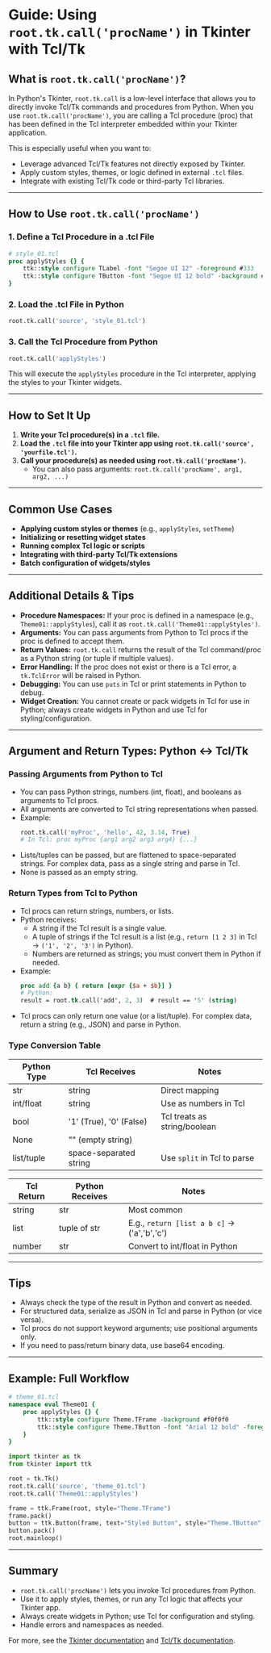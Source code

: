 # Guide: Using `root.tk.call('procName')` in Tkinter with Tcl/Tk

## What is `root.tk.call('procName')`?

In Python's Tkinter, `root.tk.call` is a low-level interface that allows you to directly invoke Tcl/Tk commands and procedures from Python. When you use `root.tk.call('procName')`, you are calling a Tcl procedure (proc) that has been defined in the Tcl interpreter embedded within your Tkinter application.

This is especially useful when you want to:
- Leverage advanced Tcl/Tk features not directly exposed by Tkinter.
- Apply custom styles, themes, or logic defined in external `.tcl` files.
- Integrate with existing Tcl/Tk code or third-party Tcl libraries.

---

## How to Use `root.tk.call('procName')`

### 1. **Define a Tcl Procedure in a .tcl File**
```tcl
# style_01.tcl
proc applyStyles {} {
    ttk::style configure TLabel -font "Segoe UI 12" -foreground #333
    ttk::style configure TButton -font "Segoe UI 12 bold" -background #e0e0e0
}
```

### 2. **Load the .tcl File in Python**
```python
root.tk.call('source', 'style_01.tcl')
```

### 3. **Call the Tcl Procedure from Python**
```python
root.tk.call('applyStyles')
```

This will execute the `applyStyles` procedure in the Tcl interpreter, applying the styles to your Tkinter widgets.

---

## How to Set It Up
1. **Write your Tcl procedure(s) in a `.tcl` file.**
2. **Load the `.tcl` file into your Tkinter app using `root.tk.call('source', 'yourfile.tcl')`.**
3. **Call your procedure(s) as needed using `root.tk.call('procName')`.**
   - You can also pass arguments: `root.tk.call('procName', arg1, arg2, ...)`

---

## Common Use Cases
- **Applying custom styles or themes** (e.g., `applyStyles`, `setTheme`)
- **Initializing or resetting widget states**
- **Running complex Tcl logic or scripts**
- **Integrating with third-party Tcl/Tk extensions**
- **Batch configuration of widgets/styles**

---

## Additional Details & Tips
- **Procedure Namespaces:** If your proc is defined in a namespace (e.g., `Theme01::applyStyles`), call it as `root.tk.call('Theme01::applyStyles')`.
- **Arguments:** You can pass arguments from Python to Tcl procs if the proc is defined to accept them.
- **Return Values:** `root.tk.call` returns the result of the Tcl command/proc as a Python string (or tuple if multiple values).
- **Error Handling:** If the proc does not exist or there is a Tcl error, a `tk.TclError` will be raised in Python.
- **Debugging:** You can use `puts` in Tcl or print statements in Python to debug.
- **Widget Creation:** You cannot create or pack widgets in Tcl for use in Python; always create widgets in Python and use Tcl for styling/configuration.

---

## Argument and Return Types: Python ↔ Tcl/Tk

### **Passing Arguments from Python to Tcl**
- You can pass Python strings, numbers (int, float), and booleans as arguments to Tcl procs.
- All arguments are converted to Tcl string representations when passed.
- Example:
  ```python
  root.tk.call('myProc', 'hello', 42, 3.14, True)
  # In Tcl: proc myProc {arg1 arg2 arg3 arg4} {...}
  ```
- Lists/tuples can be passed, but are flattened to space-separated strings. For complex data, pass as a single string and parse in Tcl.
- None is passed as an empty string.

### **Return Types from Tcl to Python**
- Tcl procs can return strings, numbers, or lists.
- Python receives:
  - A string if the Tcl result is a single value.
  - A tuple of strings if the Tcl result is a list (e.g., `return [1 2 3]` in Tcl → `('1', '2', '3')` in Python).
  - Numbers are returned as strings; you must convert them in Python if needed.
- Example:
  ```tcl
  proc add {a b} { return [expr {$a + $b}] }
  # Python:
  result = root.tk.call('add', 2, 3)  # result == '5' (string)
  ```
- Tcl procs can only return one value (or a list/tuple). For complex data, return a string (e.g., JSON) and parse in Python.

### **Type Conversion Table**
| Python Type | Tcl Receives      | Notes                                 |
|-------------|-------------------|---------------------------------------|
| str         | string            | Direct mapping                        |
| int/float   | string            | Use as numbers in Tcl                 |
| bool        | '1' (True), '0' (False) | Tcl treats as string/boolean    |
| None        | "" (empty string) |                                      |
| list/tuple  | space-separated string | Use `split` in Tcl to parse      |

| Tcl Return  | Python Receives   | Notes                                 |
|-------------|-------------------|---------------------------------------|
| string      | str               | Most common                           |
| list        | tuple of str      | E.g., `return [list a b c]` → ('a','b','c') |
| number      | str               | Convert to int/float in Python        |

---

## Tips
- Always check the type of the result in Python and convert as needed.
- For structured data, serialize as JSON in Tcl and parse in Python (or vice versa).
- Tcl procs do not support keyword arguments; use positional arguments only.
- If you need to pass/return binary data, use base64 encoding.

---

## Example: Full Workflow
```tcl
# theme_01.tcl
namespace eval Theme01 {
    proc applyStyles {} {
        ttk::style configure Theme.TFrame -background #f0f0f0
        ttk::style configure Theme.TButton -font "Arial 12 bold" -foreground #0055aa
    }
}
```

```python
import tkinter as tk
from tkinter import ttk

root = tk.Tk()
root.tk.call('source', 'theme_01.tcl')
root.tk.call('Theme01::applyStyles')

frame = ttk.Frame(root, style="Theme.TFrame")
frame.pack()
button = ttk.Button(frame, text="Styled Button", style="Theme.TButton")
button.pack()
root.mainloop()
```

---

## Summary
- `root.tk.call('procName')` lets you invoke Tcl procedures from Python.
- Use it to apply styles, themes, or run any Tcl logic that affects your Tkinter app.
- Always create widgets in Python; use Tcl for configuration and styling.
- Handle errors and namespaces as needed.

For more, see the [Tkinter documentation](https://docs.python.org/3/library/tkinter.html) and [Tcl/Tk documentation](https://www.tcl.tk/doc/).


